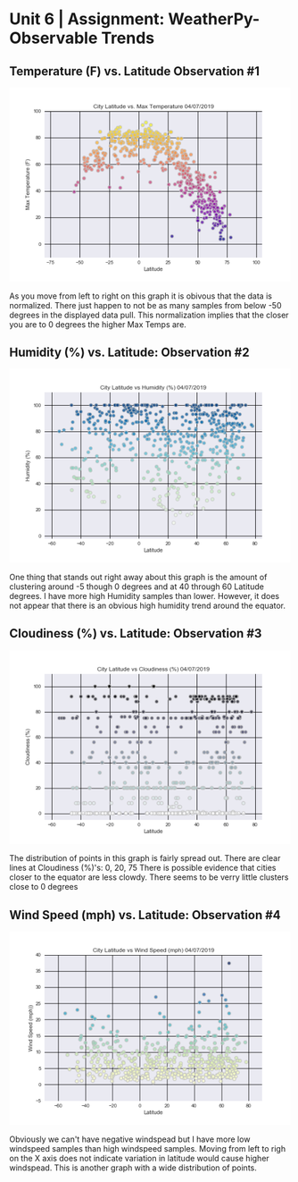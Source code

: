 # Unit 6 | Assignment: WeatherPy- Observable Trends 



Temperature (F) vs. Latitude Observation #1 
----------------------------------------------------------------------
![Equator](Images/Lat_Temp.png)

As you move from left to right on this graph it is obivous that the data is normalized. There just happen to not be as many samples from below -50 degrees in the displayed data pull. This normalization implies that the closer you are to 0 degrees the higher Max Temps are.


Humidity (%) vs. Latitude: Observation #2 
----------------------------------------------------------------------------------------------
![Equator](Images/Lat_Humid.png)

One thing that stands out right away about this graph is the amount of clustering around -5 though 0 degrees and at 40 through 60 Latitude degrees. I have more high Humidity samples than lower. However, it does not appear that there is an obvious high humidity trend around the equator.



Cloudiness (%) vs. Latitude: Observation #3
----------------------------------------------------------------------------------------------
![Equator](Images/Lat_cloud.png)


The distribution of points in this graph is fairly spread out. There are clear lines at Cloudiness (%)'s: 0, 20, 75
There is possible evidence that cities closer to the equator are less clowdy. There seems to be verry little clusters close to 0 degrees 


Wind Speed (mph) vs. Latitude: Observation #4
----------------------------------------------------------------------------------------------
![Equator](Images/Lat_windspd.png)


Obviously we can't have negative windspead but I have more low windspeed samples than high windspeed samples. Moving from left to righ on the X axis does not indicate variation in latitude would cause higher windspead. This is another graph with a wide distribution of points.




